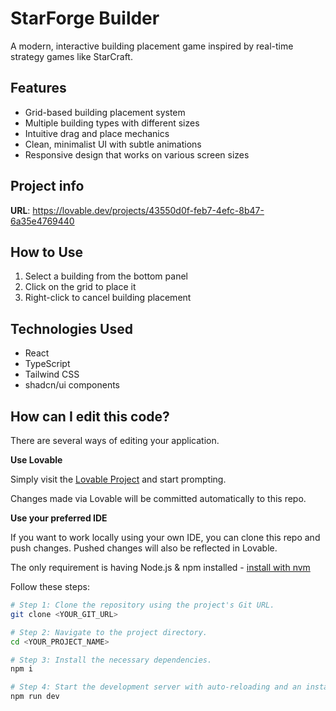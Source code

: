 
# StarForge Builder

A modern, interactive building placement game inspired by real-time strategy games like StarCraft.

## Features

- Grid-based building placement system
- Multiple building types with different sizes
- Intuitive drag and place mechanics
- Clean, minimalist UI with subtle animations
- Responsive design that works on various screen sizes

## Project info

**URL**: https://lovable.dev/projects/43550d0f-feb7-4efc-8b47-6a35e4769440

## How to Use

1. Select a building from the bottom panel
2. Click on the grid to place it
3. Right-click to cancel building placement

## Technologies Used

- React
- TypeScript
- Tailwind CSS
- shadcn/ui components

## How can I edit this code?

There are several ways of editing your application.

**Use Lovable**

Simply visit the [Lovable Project](https://lovable.dev/projects/43550d0f-feb7-4efc-8b47-6a35e4769440) and start prompting.

Changes made via Lovable will be committed automatically to this repo.

**Use your preferred IDE**

If you want to work locally using your own IDE, you can clone this repo and push changes. Pushed changes will also be reflected in Lovable.

The only requirement is having Node.js & npm installed - [install with nvm](https://github.com/nvm-sh/nvm#installing-and-updating)

Follow these steps:

```sh
# Step 1: Clone the repository using the project's Git URL.
git clone <YOUR_GIT_URL>

# Step 2: Navigate to the project directory.
cd <YOUR_PROJECT_NAME>

# Step 3: Install the necessary dependencies.
npm i

# Step 4: Start the development server with auto-reloading and an instant preview.
npm run dev
```
